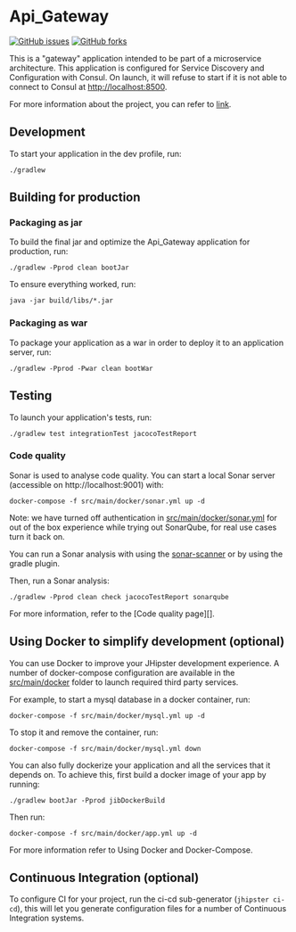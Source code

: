 # Api_Gateway

[![GitHub issues](https://img.shields.io/github/issues/Research-Methedolgy-Project/Readme-File)](https://github.com/Research-Methedolgy-Project/Readme-File/issues) [![GitHub forks](https://img.shields.io/github/forks/Research-Methedolgy-Project/Readme-File)](https://github.com/Research-Methedolgy-Project/Readme-File/network)


This is a "gateway" application intended to be part of a microservice architecture.
This application is configured for Service Discovery and Configuration with Consul. On launch, it will refuse to start if it is not able to connect to Consul at [http://localhost:8500](http://localhost:8500).

For more information about the project, you can refer to [link](https://github.com/Research-Methedolgy-Project/Readme-File).

## Development

To start your application in the dev profile, run:

```
./gradlew
```

## Building for production

### Packaging as jar

To build the final jar and optimize the Api_Gateway application for production, run:

```
./gradlew -Pprod clean bootJar
```

To ensure everything worked, run:

```
java -jar build/libs/*.jar
```

### Packaging as war

To package your application as a war in order to deploy it to an application server, run:

```
./gradlew -Pprod -Pwar clean bootWar
```

## Testing

To launch your application's tests, run:

```
./gradlew test integrationTest jacocoTestReport
```

### Code quality

Sonar is used to analyse code quality. You can start a local Sonar server (accessible on http://localhost:9001) with:

```
docker-compose -f src/main/docker/sonar.yml up -d
```

Note: we have turned off authentication in [src/main/docker/sonar.yml](src/main/docker/sonar.yml) for out of the box experience while trying out SonarQube, for real use cases turn it back on.

You can run a Sonar analysis with using the [sonar-scanner](https://docs.sonarqube.org/display/SCAN/Analyzing+with+SonarQube+Scanner) or by using the gradle plugin.

Then, run a Sonar analysis:

```
./gradlew -Pprod clean check jacocoTestReport sonarqube
```

For more information, refer to the [Code quality page][].

## Using Docker to simplify development (optional)

You can use Docker to improve your JHipster development experience. A number of docker-compose configuration are available in the [src/main/docker](src/main/docker) folder to launch required third party services.

For example, to start a mysql database in a docker container, run:

```
docker-compose -f src/main/docker/mysql.yml up -d
```

To stop it and remove the container, run:

```
docker-compose -f src/main/docker/mysql.yml down
```

You can also fully dockerize your application and all the services that it depends on.
To achieve this, first build a docker image of your app by running:

```
./gradlew bootJar -Pprod jibDockerBuild
```

Then run:

```
docker-compose -f src/main/docker/app.yml up -d
```

For more information refer to Using Docker and Docker-Compose.
## Continuous Integration (optional)

To configure CI for your project, run the ci-cd sub-generator (`jhipster ci-cd`), this will let you generate configuration files for a number of Continuous Integration systems.

